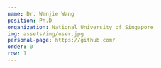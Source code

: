 ```yaml
---
name: Dr. Wenjie Wang
position: Ph.D
organization: National University of Singapore
img: assets/img/user.jpg
personal-page: https://github.com/
order: 0
row: 1
---
```

